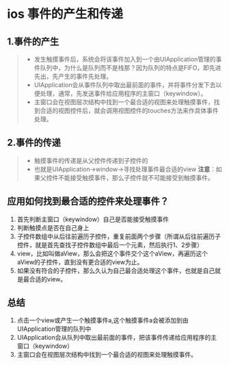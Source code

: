 # ios 事件的产生和传递
 ## 1.事件的产生
  >+ 发生触摸事件后，系统会将该事件加入到一个由UIApplication管理的事件队列中，为什么是队列而不是栈那？因为队列的特点是FIFO，即先进先出，先产生的事件先处理。
  >+ UIApplication会从事件队列中取出最前面的事件，并将事件分发下去以便处理，通常，先发送事件给应用程序的主窗口（keywindow）。
  >+ 主窗口会在视图层次结构中找到一个最合适的视图来处理触摸事件，找到合适的视图控件后，就会调用视图控件的touches方法来作具体事件处理。
 ## 2.事件的传递
  >+ 触摸事件的传递是从父控件传递到子控件的
  >+ 也就是UIApplication->window->寻找处理事件最合适的view
  **注意**：如果父控件不能接受触摸事件，那么子控件就不可能接受到触摸事件。
 ## 应用如何找到最合适的控件来处理事件？
  1. 首先判断主窗口（keywindow）自己是否能接受触摸事件
  2. 判断触摸点是否在自己身上
  3. 子控件数组中从后往前遍历子控件，重复前面两个步骤（所谓从后往前遍历子控件，就是首先查找子控件数组中最后一个元素，然后执行1、2步骤）
  4. view，比如叫做aView，那么会把这个事件交个这个aView，再遍历这个aView的子控件，直到没有更合适的view为止。
  5. 如果没有符合的子控件，那么久认为自己最合适处理这个事件，也就是自己就是最合适的view。
  ## 总结
   1. 点击一个view或产生一个触摸事件a,这个触摸事件a会被添加到由UIApplication管理的队列中
   2. UIApplication会从队列中取出最前面的事件，把该事件传递给应用程序的主窗口（keywindow）
   3. 主窗口会在视图层次结构中找到一个最合适的视图来处理触摸事件。

